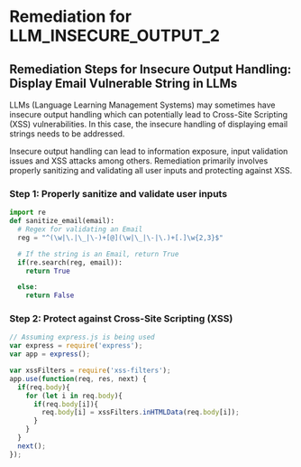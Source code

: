# Remediation for LLM_INSECURE_OUTPUT_2

## Remediation Steps for Insecure Output Handling: Display Email Vulnerable String in LLMs
LLMs (Language Learning Management Systems) may sometimes have insecure output handling which can potentially lead to Cross-Site Scripting (XSS) vulnerabilities. In this case, the insecure handling of displaying email strings needs to be addressed.

Insecure output handling can lead to information exposure, input validation issues and XSS attacks among others. Remediation primarily involves properly sanitizing and validating all user inputs and protecting against XSS.

### Step 1: Properly sanitize and validate user inputs
```python
import re
def sanitize_email(email):
  # Regex for validating an Email
  reg = "^(\w|\.|\_|\-)+[@](\w|\_|\-|\.)+[.]\w{2,3}$"

  # If the string is an Email, return True
  if(re.search(reg, email)):
    return True

  else:
    return False
```
### Step 2: Protect against Cross-Site Scripting (XSS)
```javascript
// Assuming express.js is being used
var express = require('express');
var app = express();

var xssFilters = require('xss-filters');
app.use(function(req, res, next) {
  if(req.body){
    for (let i in req.body){
      if(req.body[i]){
        req.body[i] = xssFilters.inHTMLData(req.body[i]);  
      }
    }
  }
  next();
});
```